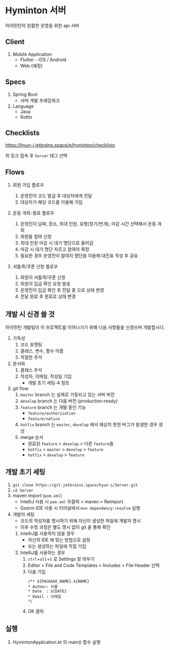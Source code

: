 # Hyminton 서버
하이민턴의 원활한 운영을 위한 api 서버
## Client
1. Mobile Application
    - Flutter - iOS / Android
    - Web (예정)
## Specs
1. Spring Boot
    - 서버 개발 프레임워크
2. Language
    - Java
    - Kotlin
## Checklists
https://hyun-i.jetbrains.space/p/hyminton/checklists

위 링크 접속 후 `Server` 태그 선택
## Flows
1. 회원 가입 플로우
    1. 운영진이 코드 발급 후 대상자에게 전달
    2. 대상자가 해당 코드를 이용해 가입
    
2. 운동 개최-종료 플로우
    1. 운영진이 날짜, 장소, 최대 인원, 유형(정기/번개), 마감 시간 선택해서 운동 개최
    2. 회원들 참여 신청
    3. 최대 인원 마감 시 대기 명단으로 들어감
    4. 마감 시 대기 명단 자르고 참여자 확정
    5. 필요한 경우 운영진이 참여자 명단을 이용해 대진표 작성 후 공유 
    
3. 셔틀콕/쿠폰 신청 플로우
    1. 회원이 셔틀콕/쿠폰 신청
    2. 회원이 입금 확인 요청 발송
    3. 운영진이 입금 확인 후 전달 중 으로 상태 변경
    4. 전달 완료 후 완료로 상태 변경
## 개발 시 신경 쓸 것
하이민턴 개발팀이 이 프로젝트를 이어나가기 위해 다음 사항들을 신경쓰며 개발합시다.
1. 가독성
    1. 코드 포맷팅
    2. 클래스, 변수, 함수 이름
    3. 적절한 주석
2. 문서화
    1. 클래스 주석
    2. 작성자, 이메일, 작성일 기입
        - 개발 초기 세팅-4 참조
3. git flow
    1. `master` branch 는 실제로 가동되고 있는 서버 버전
    2. `develop` branch 는 다음 버전 (production-ready)
    3. `feature` branch 는 개발 중인 기능
        - `feature/authorization`
        - `feature/notice`
    4. `hotfix` branch 는 `master`, `develop` 에서 예상치 못한 버그가 발생한 경우 생성
    5. merge 순서
        - 완료된 `feature` > `develop` > 다른 `feature`들 
        - `hotfix` > `master` > `develop` > `feature`
        - `hotfix` > `develop` > `feature`
## 개발 초기 세팅
1. `git clone https://git.jetbrains.space/hyun-i/Server.git` 
2. `cd Server`
3.  maven import (`pom.xml`)
    - IntelliJ 사용 시 `pom.xml` 우클릭 > maven > Reimport
    - Goorm IDE 사용 시 터미널에서 `mvn dependency:resolve` 실행
4. 개발자 세팅
    - 코드의 작성자를 명시하기 위해 자신이 생성한 파일에 개발자 명시
    - 이후 수정 과정은 별도 명시 없이 git 을 통해 확인
    1. IntelliJ를 사용하지 않을 경우 
        - 자신의 IDE 에 맞는 방법으로 설정 
        - 또는 생성하는 파일에 직접 기입
    2. IntelliJ를 사용하는 경우
        1. `ctrl`+`alt`+`S` 로 Settings 창 띄우기
        2. Editor > File and Code Templates > Includes > File Header 선택
        3. 다음 기입
            ```
           /** ${PACKAGE_NAME}.${NAME}
            * Author: 이름
            * Date  : ${DATE}
            * Email : 이메일
            */
           ```
        4. OK 클릭
## 실행
1. HymintonApplication.kt 의 main() 함수 실행